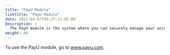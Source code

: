 ```yaml
---
title: "PayU Module"
linkTitle: "PayU Module"
date: 2021-04-07T09:27:23-05:00
Description: >
  The PayU module is the system where you can securely manage your account. In this module, you can change your password, get sales reports, find the data needed to integrate your website with our platform, use tools to receive payments and transfer money to your bank account.
weight: 40
---
```


To use the PayU module, go to www.payu.com.
